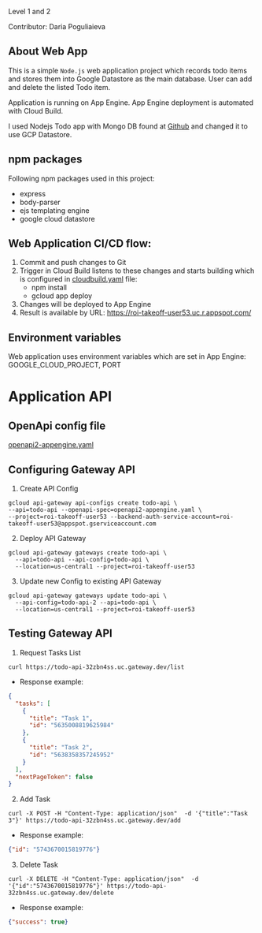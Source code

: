 
Level 1 and 2

Contributor: Daria Poguliaieva

## About Web App

This is a simple `Node.js` web application project which records todo items and stores them into Google Datastore as the main database. User can add and delete the listed Todo item.

Application is running on App Engine.
App Engine deployment is automated with Cloud Build.

I used Nodejs Todo app with Mongo DB found at [Github](https://github.com/manojap/Nodejs-Todo-app) and changed it to use GCP Datastore.
## npm packages
Following npm packages used in this project:
* express
* body-parser
* ejs templating engine
* google cloud datastore

## Web Application CI/CD flow:
1. Commit and push changes to Git
2. Trigger in Cloud Build listens to these changes and starts building which is configured in [cloudbuild.yaml](https://github.com/takeoff-projects/pogulaeva-level-1/blob/main/cloudbuild.yaml) file:
   * npm install
   * gcloud app deploy
3. Changes will be deployed to App Engine
4. Result is available by URL: https://roi-takeoff-user53.uc.r.appspot.com/

## Environment variables
Web application uses environment variables which are set in App Engine: GOOGLE_CLOUD_PROJECT, PORT

# Application API
## OpenApi config file
[openapi2-appengine.yaml](https://github.com/takeoff-projects/pogulaeva-level-1/blob/main/openapi2-appengine.yaml)

## Configuring Gateway API
1. Create API Config
```shell
gcloud api-gateway api-configs create todo-api \
--api=todo-api --openapi-spec=openapi2-appengine.yaml \
--project=roi-takeoff-user53 --backend-auth-service-account=roi-takeoff-user53@appspot.gserviceaccount.com
```
2. Deploy API Gateway
```shell
gcloud api-gateway gateways create todo-api \
  --api=todo-api --api-config=todo-api \
  --location=us-central1 --project=roi-takeoff-user53
```
3. Update new Config to existing API Gateway
```shell
gcloud api-gateway gateways update todo-api \
  --api-config=todo-api-2 --api=todo-api \
  --location=us-central1 --project=roi-takeoff-user53 
```

## Testing Gateway API
1. Request Tasks List 
```shell
curl https://todo-api-32zbn4ss.uc.gateway.dev/list
```
* Response example:
```json
{
  "tasks": [
    {
      "title": "Task 1",
      "id": "5635008819625984"
    },
    {
      "title": "Task 2",
      "id": "5638358357245952"
    }
  ],
  "nextPageToken": false
}
```
2. Add Task
```shell
curl -X POST -H "Content-Type: application/json"  -d '{"title":"Task 3"}' https://todo-api-32zbn4ss.uc.gateway.dev/add
```
* Response example:
```json
{"id": "5743670015819776"}
```
3. Delete Task
```shell
curl -X DELETE -H "Content-Type: application/json"  -d '{"id":"5743670015819776"}' https://todo-api-32zbn4ss.uc.gateway.dev/delete
```
* Response example:
```json
{"success": true}
```